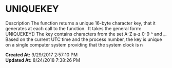 # UNIQUEKEY

Description The function returns a unique 16-byte character key, that it generates at each call to the function.  It takes the general form: UNIQUEKEY() The key contains characters from the set A-Z a-z 0-9 ^ and _. Based on the current UTC time and the process number, the key is unique on a single computer system providing that the system clock is n  

**Created At:** 9/29/2017 2:57:10 PM  
**Updated At:** 8/24/2018 7:38:26 PM  

